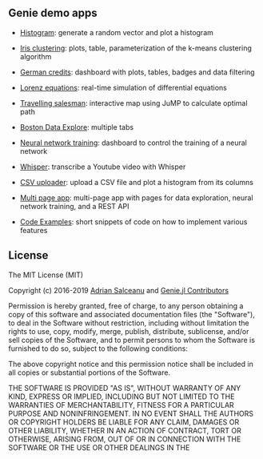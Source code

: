 ## Genie demo apps
- [Histogram](https://github.com/GenieAwesome/Histogram): generate a random vector and plot a histogram
- [Iris clustering](https://github.com/GenieAwesome/IrisClustering): plots, table, parameterization of the k-means clustering algorithm
- [German credits](https://github.com/GenieAwesome/GermanCredits): dashboard with plots, tables, badges and data filtering
- [Lorenz equations](https://github.com/GenieAwesome/LorenzEquations): real-time simulation of differential equations
- [Travelling salesman](https://github.com/GenieAwesome/TravellingSalesman): interactive map using JuMP to calculate optimal path
- [Boston Data Explore](https://github.com/BuiltWithGenie/BostonDataExplorer): multiple tabs
- [Neural network training](https://github.com/BuiltWithGenie/NNtraining): dashboard to control the training of a neural network
- [Whisper](https://github.com/BuiltWithGenie/Whisper): transcribe a Youtube video with Whisper
- [CSV uploader](https://github.com/BuiltWithGenie/CSVUploader): upload a CSV file and plot a histogram from its columns
- [Multi page app](https://github.com/BuiltWithGenie/MultiPageApp): multi-page app with pages for data exploration, neural network training, and a REST API

- [Code Examples](https://github.com/BuiltWithGenie/CodeExamples): short snippets of code on how to implement various features

## License

The MIT License (MIT)

Copyright (c) 2016-2019 [Adrian Salceanu](https://www.linkedin.com/in/adriansalceanu/) and [Genie.jl Contributors](https://github.com/GenieFramework/Genie.jl/graphs/contributors)

Permission is hereby granted, free of charge, to any person obtaining a copy
of this software and associated documentation files (the "Software"), to deal
in the Software without restriction, including without limitation the rights
to use, copy, modify, merge, publish, distribute, sublicense, and/or sell
copies of the Software, and to permit persons to whom the Software is
furnished to do so, subject to the following conditions:

The above copyright notice and this permission notice shall be included in all
copies or substantial portions of the Software.

THE SOFTWARE IS PROVIDED "AS IS", WITHOUT WARRANTY OF ANY KIND, EXPRESS OR
IMPLIED, INCLUDING BUT NOT LIMITED TO THE WARRANTIES OF MERCHANTABILITY,
FITNESS FOR A PARTICULAR PURPOSE AND NONINFRINGEMENT. IN NO EVENT SHALL THE
AUTHORS OR COPYRIGHT HOLDERS BE LIABLE FOR ANY CLAIM, DAMAGES OR OTHER
LIABILITY, WHETHER IN AN ACTION OF CONTRACT, TORT OR OTHERWISE, ARISING FROM,
OUT OF OR IN CONNECTION WITH THE SOFTWARE OR THE USE OR OTHER DEALINGS IN THE
